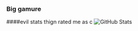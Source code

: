 ### Big gamure
####evil stats thign rated me as c
![GitHub Stats](https://github-readme-stats.vercel.app/api?username=OLEPOSSU&theme=radical)
